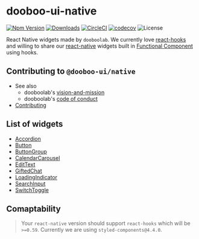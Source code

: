 # dooboo-ui-native

[![Npm Version](http://img.shields.io/npm/v/@dooboo-ui/native.svg?style=flat-square)](https://npmjs.org/package/@dooboo-ui/native)
[![Downloads](http://img.shields.io/npm/dm/@dooboo-ui/native.svg?style=flat-square)](https://npmjs.org/package/@dooboo-ui/native)
[![CircleCI](https://circleci.com/gh/dooboolab/dooboo-ui-native.svg?style=shield)](https://circleci.com/gh/dooboolab/dooboo-ui-native)
[![codecov](https://codecov.io/gh/dooboolab/dooboo-ui-native/branch/master/graph/badge.svg)](https://codecov.io/gh/dooboolab/dooboo-ui-native)
![License](http://img.shields.io/npm/l/@dooboo-ui/native.svg?style=flat-square)

React Native widgets made by `dooboolab`.
We currently love [react-hooks](https://code.fb.com/open-source/react-hooks) and willing to share our [react-native](https://facebook.github.io/react-native) widgets built in [Functional Component](https://logrocket.com/blog/pure-functional-components) using hooks.

## Contributing to `@dooboo-ui/native`

- See also
  - dooboolab's [vision-and-mission](https://github.com/dooboolab/dooboolab.com/blob/master/vision-and-mission.md)
  - dooboolab's [code of conduct](https://github.com/dooboolab/dooboolab.com/blob/master/code-of-conduct.md)
- [Contributing](CONTRIBUTING.md)

## List of widgets

- [Accordion](https://github.com/dooboolab/dooboo-ui-native/tree/master/src/components/shared/Accordion)
- [Button](https://github.com/dooboolab/dooboo-ui-native/tree/master/src/components/shared/Button)
- [ButtonGroup](https://github.com/dooboolab/dooboo-ui-native/tree/master/src/components/shared/ButtonGroup)
- [CalendarCarousel](https://github.com/dooboolab/dooboo-ui-native/tree/master/src/components/shared/CalendarCarousel)
- [EditText](https://github.com/dooboolab/dooboo-ui-native/tree/master/src/components/shared/EditText)
- [GiftedChat](https://github.com/dooboolab/dooboo-ui-native/tree/master/src/components/shared/GiftedChat)
- [LoadingIndicator](https://github.com/dooboolab/dooboo-ui-native/tree/master/src/components/shared/LoadingIndicator)
- [SearchInput](https://github.com/dooboolab/dooboo-ui-native/tree/master/src/components/shared/SearchInput)
- [SwitchToggle](https://github.com/dooboolab/dooboo-ui-native/tree/master/src/components/shared/SwitchToggle)

## Comaptability

> Your `react-native` version should support `react-hooks` which will be `>=0.59`.
> Currently we are using `styled-components@4.4.0`.
